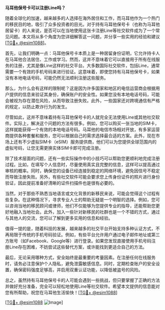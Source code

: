**马耳他保号卡可以注册Line吗？**

随着全球化的加速，越来越多的人选择在海外居住和工作，而马耳他作为一个热门的移民目的地，吸引了众多投资者的目光。对于持有马耳他保号卡（也称为马耳他居留卡）的人来说，是否可以在当地使用这张卡注册Line等社交软件成为了一个常见问题。本文将从多个角度为您详细解答这一问题，并分享一些实用的经验和建议[[TG💪+ @esim1088](https://t.me/s/esim1088)]。

首先，让我们明确一点：马耳他保号卡本质上是一种居留身份证明，它允许持卡人在马耳他合法居住、工作或学习。然而，这并不意味着它可以直接用于所有在线服务的注册，尤其是像Line这样的社交平台。大多数国际社交软件，包括Line，通常需要一个有效的手机号码来进行验证。这意味着，即使您持有马耳他保号卡，如果没有本地电话号码，可能仍然无法顺利注册这些服务。

那么，为什么会有这样的限制呢？这是因为许多国家和地区的电信运营商会根据用户提供的信息来验证其身份，确保账户的安全性。如果您没有本地电话号码，可能会被视为存在潜在风险，从而导致注册失败。此外，一些国家还对跨境通信有严格的规定，以防止欺诈行为的发生。

尽管如此，这并不意味着持有马耳他保号卡的人就完全无法使用Line或其他社交软件。实际上，解决这个问题的方法有很多。例如，您可以购买一张当地的SIM卡，这样就能获得一个有效的本地电话号码。马耳他的电信市场相对开放，有多家运营商提供各种套餐和服务，您可以根据自己的需求选择最合适的方案。此外，现在市场上还有不少虚拟SIM卡（eSIM）服务提供商，他们可以为您提供全球范围内的虚拟号码，让您无需更换实体SIM卡即可完成注册。

除了技术层面的问题，还有一些实际操作中的小技巧可以帮助您更顺利地完成注册过程。比如，在填写个人信息时，尽量使用真实且完整的信息，这样可以提高通过审核的概率。同时，确保您的设备已经连接到稳定的网络环境，避免因信号不稳定而导致注册失败。另外，有些社交软件可能会要求您上传身份证件的照片进行身份验证，因此提前准备好清晰的证件扫描件也是很有必要的。

当然，对于那些不熟悉当地语言或文化背景的新移民来说，可能会觉得这个过程有些复杂。在这种情况下，寻求专业人士的帮助无疑是一个明智的选择。例如，您可以咨询当地的移民顾问或律师，他们不仅能够为您提供专业的指导，还能帮助您更好地融入当地社会。此外，加入一些针对新移民的社群也是一个不错的方式，通过与其他人的交流，您可以了解到更多实用的信息和经验。

值得一提的是，随着科技的发展，越来越多的社交平台开始支持多种认证方式，不再局限于传统的手机号码验证。例如，有些平台允许用户通过电子邮件地址或第三方账号（如Facebook、Google等）进行登录。如果您发现直接使用手机号码注册Line存在困难，不妨尝试这些替代方案，或许能找到更适合自己的方法。

最后，无论采用哪种方式，安全始终是最重要的考量因素。在注册任何在线服务时，请务必注意保护个人隐私，避免泄露敏感信息。同时，定期检查账户的安全设置，确保密码强度足够高，并启用双重认证功能，以降低被盗号的风险。

总之，虽然持有马耳他保号卡的人可能会遇到一些挑战，但只要掌握了正确的方法并做好充分准备，完全可以轻松地使用Line等社交软件。希望本文提供的信息能对您有所帮助，祝您在马耳他生活愉快！[[TG💪+ @esim1088](https://t.me/s/esim1088)]

[[TG💪+ @esim1088](https://t.me/s/esim1088) ![Image](https://i.postimg.cc/4NQfJmqS/Snipaste-2025-05-13-00-14-12.png)]
